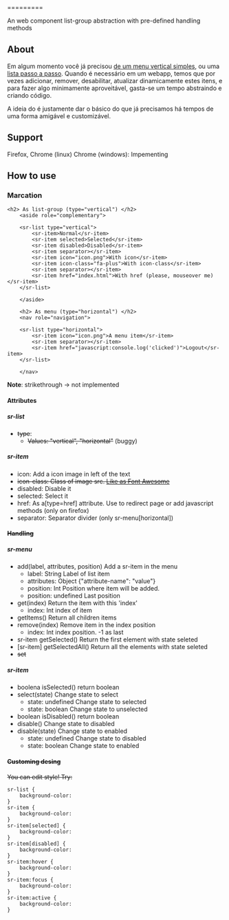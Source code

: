 <sr-list>
=========

An web component list-group abstraction with pre-defined handling methods

About
------
Em algum momento você já precisou [de um menu vertical simples](http://getbootstrap.com/components/#list-group), ou uma [lista passo a passo](http://www.polymer-project.org/#learn).
Quando é necessário em um webapp, temos que por vezes adicionar, remover, desabilitar, atualizar dinamicamente estes itens, e para fazer algo minimamente aproveitável, gasta-se um tempo abstraindo e criando código.

A ideia do <sr-list> é justamente dar o básico do que já precisamos há tempos de uma forma amigável e customizável.

Support
----------
Firefox, Chrome (linux)
Chrome (windows): Impementing

How to use
----------

### Marcation
```hmtl
<h2> As list-group (type="vertical") </h2>
	<aside role="complementary">

	<sr-list type="vertical">
		<sr-item>Normal</sr-item>
		<sr-item selected>Selected</sr-item>
		<sr-item disabled>Disabled</sr-item>
		<sr-item separator></sr-item>
		<sr-item icon="icon.png">With icon</sr-item>
		<sr-item icon-class="fa-plus">With icon-class</sr-item>
		<sr-item separator></sr-item>
		<sr-item href="index.html">With href (please, mouseover me)</sr-item>
	</sr-list>

	</aside>

	<h2> As menu (type="horizontal") </h2>
	<nav role="navigation">

	<sr-list type="horizontal">
		<sr-item icon="icon.png">A menu item</sr-item>
		<sr-item separator></sr-item>
		<sr-item href="javascript:console.log('clicked')">Logout</sr-item>
	</sr-list>

	</nav>

```
__Note__: strikethrough -> not implemented

#### Attributes
##### sr-list
* ~~type~~:
  - ~~Values: "vertical", "horizontal"~~ (buggy)

##### sr-item
* icon: Add a icon image in left of the text
* ~~icon-class: Class of image src. [Like as Font Awesome](http://fortawesome.github.io/Font-Awesome/)~~
* disabled: Disable it
* selected: Select it
* href: As a[type=href] attribute. Use to redirect page or add javascript methods (only on firefox)
* separator: Separator divider (only sr-menu[horizontal])

#### ~~Handling~~
##### sr-menu
* add(label, attributes, position) Add a sr-item in the menu
  - label:      String     Label of list item
  - attributes: Object     {"attribute-name": "value"}
  - position:   Int        Position where item will be added.
  - position:   undefined  Last position
* get(index) Return the item with this 'index'
  - index: Int  index of item
* getItems() Return all children items
* remove(index) Remove item in the index position
  - index: Int  index position. -1 as last
* sr-item getSelected() Return the first element with state seleted
* [sr-item] getSelectedAll() Return all the elements with state seleted
* ~~set~~

##### sr-item
* boolena isSelected() return boolean
* select(state) Change state to select
  - state: undefined  Change state to selected
  - state: boolean    Change state to unselected
* boolean isDisabled() return boolean
* disable() Change state to disabled
* disable(state) Change state to enabled
  - state: undefined  Change state to disabled
  - state: boolean    Change state to enabled

#### ~~Customing desing~~
~~You can edit style! Try:~~

```
sr-list {
	background-color:
}
sr-item {
	background-color:
}
sr-item[selected] {
	background-color:
}
sr-item[disabled] {
	background-color:
}
sr-item:hover {
	background-color:
}
sr-item:focus {
	background-color:
}
sr-item:active {
	background-color:
}
```